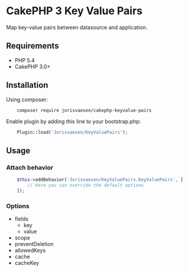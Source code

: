 # CakePHP 3 Key Value Pairs

Map key-value pairs between datasource and application.

## Requirements

* PHP 5.4
* CakePHP 3.0+

## Installation

Using composer:

```
    composer require jorisvaesen/cakephp-keyvalue-pairs
```

Enable plugin by adding this line to your bootstrap.php:

```php
    Plugin::load('Jorisvaesen/KeyValuePairs');
```

## Usage

### Attach behavior

```php
    $this->addBehavior('Jorisvaesen/KeyValuePairs.KeyValuePairs', [
        // Here you can override the default options
    ]);
```

### Options

* fields
  * key
  * value
* scope
* preventDeletion
* allowedKeys
* cache
* cacheKey